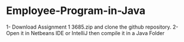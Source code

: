 # Employee-Program-in-Java
1- Download Assignment 1 3685.zip and clone the github repository.
2- Open it in Netbeans IDE or IntelliJ then compile it in a Java Folder
